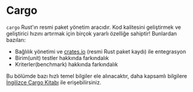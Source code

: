# Cargo

`cargo` Rust'ın resmi paket yönetim aracıdır. Kod kalitesini geliştirmek ve geliştirici hızını artırmak için birçok yararlı özelliğe sahiptir! Bunlardan bazıları:

- Bağlılık yönetimi ve [crates.io](https://crates.io) (resmi Rust paket kaydı) ile entegrasyon
- Birim(unit) testler hakkında farkındalık
- Kriterler(benchmark) hakkında farkındalık

Bu bölümde bazı hızlı temel bilgiler ele alınacaktır,
daha kapsamlı bilgilere [İngilizce Cargo Kitabı](https://doc.rust-lang.org/cargo/) ile erişebilirsiniz.
